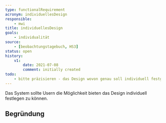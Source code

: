 ```yaml
---
type: functionalRequirement
acronym: individuellesDesign
responsible:
    - mwi
title: individuellesDesign
goals:
    - individualität
source:
    - [beobachtungstagebuch, HS3]
status: open
history:
    v1:
        date: 2021-07-08
        comment: initially created
todo:
    - bitte präzisieren - das Design wovon genau soll individuell festgelegt werden? 
---
```


Das System sollte Usern die Möglichkeit bieten das Design individuell festlegen zu können.

## Begründung